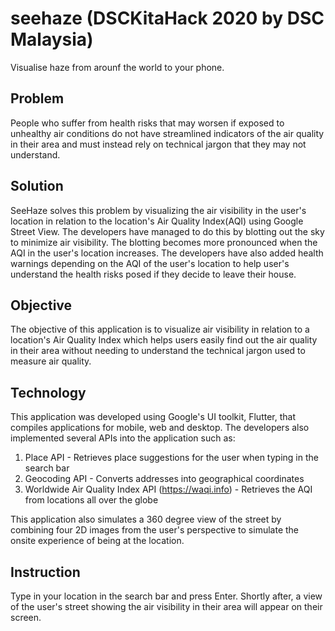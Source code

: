 # seehaze (DSCKitaHack 2020 by DSC Malaysia)

Visualise haze from arounf the world to your phone.

## Problem

People who suffer from health risks that may worsen if exposed to unhealthy air conditions do not have streamlined indicators of the air quality in their area and must instead rely on technical jargon that they may not understand.

## Solution

SeeHaze solves this problem by visualizing the air visibility in the user's location in relation to the location's Air Quality Index(AQI) using Google Street View. The developers have managed to do this by blotting out the sky to minimize air visibility. The blotting becomes more pronounced when the AQI in the user's location increases. The developers have also added health warnings depending on the AQI of the user's location to help user's understand the health risks posed if they decide to leave their house.

## Objective

The objective of this application is to visualize air visibility in relation to a location's Air Quality Index which helps users easily find out the air quality in their area without needing to understand the technical jargon used to measure air quality.

## Technology

This application was developed using Google's UI toolkit, Flutter, that compiles applications for mobile, web and desktop. The developers also implemented several APIs into the application such as:

1) Place API - Retrieves place suggestions for the user when typing in the search bar
2) Geocoding API - Converts addresses into geographical coordinates
3) Worldwide Air Quality Index API (https://waqi.info)  - Retrieves the AQI from locations all over the globe 

This application also simulates a 360 degree view of the street by combining four 2D images from the user's perspective to simulate the onsite experience of being at the location.

## Instruction

Type in your location in the search bar and press Enter. Shortly after, a view of the user's street showing the air visibility in their area will appear on their screen.
